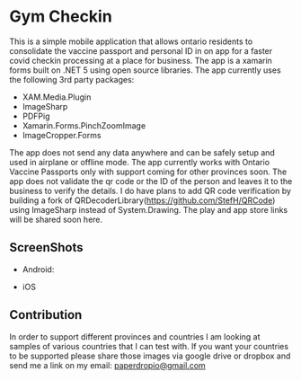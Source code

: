 # Gym Checkin
This is a simple mobile application that allows ontario residents to consolidate the vaccine passport and personal ID in on app for a faster covid checkin processing at a place for business. The app is a xamarin forms built on .NET 5 using open source libraries. The app currently uses the following 3rd party packages:

- XAM.Media.Plugin
- ImageSharp
- PDFPig
- Xamarin.Forms.PinchZoomImage
- ImageCropper.Forms

 The app does not send any data anywhere and can be safely setup and used in airplane or offline mode. The app currently works with Ontario Vaccine Passports only with support coming for other provinces soon. The app does not validate the qr code or the ID of the person and leaves it to the business to verify the details. I do have plans to add QR code verification by building a fork of QRDecoderLibrary(https://github.com/StefH/QRCode) using ImageSharp instead of System.Drawing. The play and app store links will be shared soon here.

 ## ScreenShots

 - Android:








 - iOS



 ## Contribution
In order to support different provinces and countries I am looking at samples of various countries that I can test with. If you want your countries to be supported please share those images via google drive or dropbox and send me a link on my email: paperdropio@gmail.com

